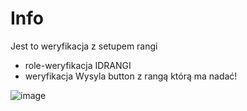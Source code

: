 # Info

Jest to weryfikacja z setupem rangi 

- role-weryfikacja IDRANGI
- weryfikacja Wysyla button z rangą którą ma nadać!

![image](https://user-images.githubusercontent.com/89851069/159082085-87fce83f-45dc-4f6b-bdfc-e2382747d4a8.png)
